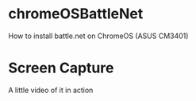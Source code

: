 # chromeOSBattleNet
How to install battle.net on ChromeOS (ASUS CM3401)


# Screen Capture
A little video of it in action

